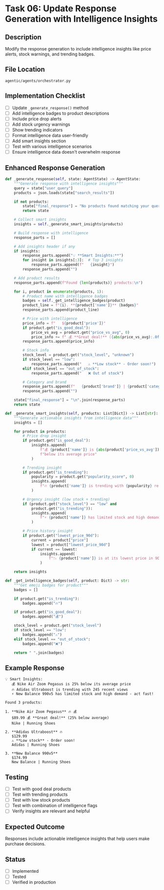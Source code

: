 # Task 06: Update Response Generation with Intelligence Insights

## Description
Modify the response generation to include intelligence insights like price alerts, stock warnings, and trending badges.

## File Location
`agentic/agents/orchestrator.py`

## Implementation Checklist

- [ ] Update `_generate_response()` method
- [ ] Add intelligence badges to product descriptions
- [ ] Include price drop alerts
- [ ] Add stock urgency warnings
- [ ] Show trending indicators
- [ ] Format intelligence data user-friendly
- [ ] Add smart insights section
- [ ] Test with various intelligence scenarios
- [ ] Ensure intelligence data doesn't overwhelm response

## Enhanced Response Generation
```python
def _generate_response(self, state: AgentState) -> AgentState:
    """Generate response with intelligence insights"""
    query = state["user_query"]
    products = json.loads(state["search_results"])

    if not products:
        state["final_response"] = "No products found matching your query."
        return state

    # Collect smart insights
    insights = self._generate_smart_insights(products)

    # Build response with intelligence
    response_parts = []

    # Add insights header if any
    if insights:
        response_parts.append("💡 **Smart Insights:**")
        for insight in insights[:3]:  # Top 3 insights
            response_parts.append(f"   {insight}")
        response_parts.append("")

    # Add product results
    response_parts.append(f"Found {len(products)} products:\n")

    for i, product in enumerate(products, 1):
        # Product name with intelligence badges
        badges = self._get_intelligence_badges(product)
        product_line = f"{i}. **{product['name']}** {badges}"
        response_parts.append(product_line)

        # Price with intelligence
        price_info = f"   ${product['price']}"
        if product.get("is_good_deal"):
            price_vs_avg = product.get("price_vs_avg", 0)
            price_info += f" 💰 **Great deal!** ({abs(price_vs_avg):.0f}% below average)"
        response_parts.append(price_info)

        # Stock info
        stock_level = product.get("stock_level", "unknown")
        if stock_level == "low":
            response_parts.append("   ⚠️ **Low stock** - Order soon!")
        elif stock_level == "out_of_stock":
            response_parts.append("   ❌ Out of stock")

        # Category and brand
        response_parts.append(f"   {product['brand']} | {product['category']}")
        response_parts.append("")

    state["final_response"] = "\n".join(response_parts)
    return state

def _generate_smart_insights(self, products: List[Dict]) -> List[str]:
    """Generate actionable insights from intelligence data"""
    insights = []

    for product in products:
        # Price drop insight
        if product.get("is_good_deal"):
            insights.append(
                f"💰 {product['name']} is {abs(product['price_vs_avg']):.0f}% "
                f"below its average price"
            )

        # Trending insight
        if product.get("is_trending"):
            popularity = product.get("popularity_score", 0)
            insights.append(
                f"🔥 {product['name']} is trending with {popularity} recent views"
            )

        # Urgency insight (low stock + trending)
        if (product.get("stock_level") == "low" and
            product.get("is_trending")):
            insights.append(
                f"⚡ {product['name']} has limited stock and high demand - act fast!"
            )

        # Price history insight
        if product.get("lowest_price_90d"):
            current = product["price"]
            lowest = product["lowest_price_90d"]
            if current == lowest:
                insights.append(
                    f"📉 {product['name']} is at its lowest price in 90 days"
                )

    return insights

def _get_intelligence_badges(self, product: Dict) -> str:
    """Get emoji badges for product"""
    badges = []

    if product.get("is_trending"):
        badges.append("🔥")

    if product.get("is_good_deal"):
        badges.append("💰")

    stock_level = product.get("stock_level")
    if stock_level == "low":
        badges.append("⚠️")
    elif stock_level == "out_of_stock":
        badges.append("❌")

    return " ".join(badges)
```

## Example Response
```
💡 Smart Insights:
   💰 Nike Air Zoom Pegasus is 25% below its average price
   🔥 Adidas Ultraboost is trending with 245 recent views
   ⚡ New Balance 990v5 has limited stock and high demand - act fast!

Found 3 products:

1. **Nike Air Zoom Pegasus** 🔥 💰
   $89.99 💰 **Great deal!** (25% below average)
   Nike | Running Shoes

2. **Adidas Ultraboost** 🔥
   $129.99
   ⚠️ **Low stock** - Order soon!
   Adidas | Running Shoes

3. **New Balance 990v5**
   $174.99
   New Balance | Running Shoes
```

## Testing
- [ ] Test with good deal products
- [ ] Test with trending products
- [ ] Test with low stock products
- [ ] Test with combination of intelligence flags
- [ ] Verify insights are relevant and helpful

## Expected Outcome
Responses include actionable intelligence insights that help users make purchase decisions.

## Status
- [ ] Implemented
- [ ] Tested
- [ ] Verified in production
